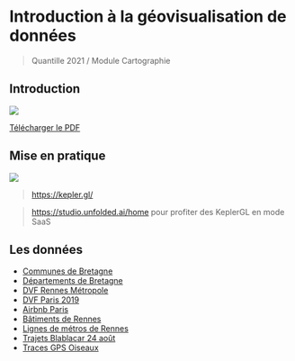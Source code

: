 # Introduction à la géovisualisation de données

> Quantille 2021 / Module Cartographie


## Introduction

![](https://i.imgur.com/Ijlnf4f.png)

[Télécharger le PDF](https://raw.githubusercontent.com/bmericskay/Quantilille/master/Visualisation%20de%20donn%C3%A9es%20spatiales%20sur%20le%20Web.pdf)

## Mise en pratique

![](https://i.imgur.com/4PMrVSI.png)


> https://kepler.gl/


> https://studio.unfolded.ai/home pour profiter des KeplerGL en mode SaaS


## Les données

* [Communes de Bretagne](https://github.com/bmericskay/Quantilille/blob/master/Data/1_CommunesBZH.geojson)
* [Départements de Bretagne](https://github.com/bmericskay/Quantilille/blob/master/Data/DepartementsBZH.geojson)
* [DVF Rennes Métropole](https://github.com/bmericskay/Quantilille/blob/master/Data/DVFRM.geojson)
* [DVF Paris 2019](https://github.com/bmericskay/Quantilille/blob/master/Data/5_DVF_Paris_2017.geojson)
* [Airbnb Paris](https://github.com/bmericskay/Quantilille/blob/master/Data/AirbnbParis.csv)
* [Bâtiments de Rennes](https://github.com/bmericskay/Quantilille/blob/master/Data/Bati_Rennes.geojson)
* [Lignes de métros de Rennes](https://github.com/bmericskay/Quantilille/blob/master/Data/metropolygon.geojson)
* [Trajets Blablacar 24 août](https://github.com/bmericskay/Quantilille/blob/master/Data/7_24aout_trajetsgrandesvilles.geojson)
* [Traces GPS Oiseaux](https://github.com/bmericskay/Quantilille/blob/master/Data/Traces_Oiseaux.csv)
